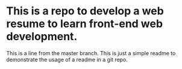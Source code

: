 # This is a repo to develop a web resume to learn front-end web development. 

This is a line from the master branch.
This is just a simple readme to demonstrate the usage of a readme in a git repo.

